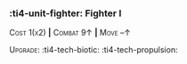 ### :ti4-unit-fighter: **Fighter I**

<span style="font-variant:small-caps;">Cost 1(x2)</span> __|__ <span style="font-variant:small-caps;">Combat 9↑</span> __|__ <span style="font-variant:small-caps;">Move</span> –↑

<span style="font-variant:small-caps;">Upgrade</span>: :ti4-tech-biotic: :ti4-tech-propulsion:
